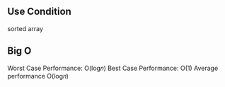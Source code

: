 ## Use Condition

sorted array

## Big O

Worst Case Performance: O(log⁡𝑛)
Best Case Performance: O(1)
Average performance O(log⁡𝑛)
